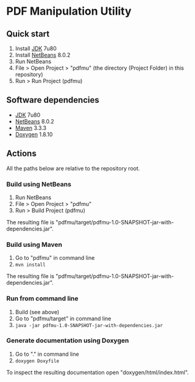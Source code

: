 # PDF Manipulation Utility

## Quick start

1. Install [JDK](http://www.oracle.com/technetwork/java/javase/downloads/jdk7-downloads-1880260.html) 7u80
2. Install [NetBeans](https://netbeans.org/downloads/) 8.0.2
3. Run NetBeans
4. File > Open Project > "pdfmu" (the directory (Project Folder) in this repository)
5. Run > Run Project (pdfmu)

## Software dependencies

* [JDK](http://www.oracle.com/technetwork/java/javase/downloads/jdk7-downloads-1880260.html) 7u80
* [NetBeans](https://netbeans.org/downloads/) 8.0.2
* [Maven](http://maven.apache.org/download.cgi) 3.3.3
* [Doxygen](http://www.stack.nl/~dimitri/doxygen/) 1.8.10

## Actions

All the paths below are relative to the repository root.

### Build using NetBeans

1. Run NetBeans
2. File > Open Project > "pdfmu"
3. Run > Build Project (pdfmu)

The resulting file is "pdfmu/target/pdfmu-1.0-SNAPSHOT-jar-with-dependencies.jar".

### Build using Maven

1. Go to "pdfmu" in command line
2. `mvn install`

The resulting file is "pdfmu/target/pdfmu-1.0-SNAPSHOT-jar-with-dependencies.jar".

### Run from command line

1. Build (see above)
2. Go to "pdfmu/target" in command line
3. `java -jar pdfmu-1.0-SNAPSHOT-jar-with-dependencies.jar`

### Generate documentation using Doxygen

1. Go to "." in command line
2. `doxygen Doxyfile`

To inspect the resulting documentation open "doxygen/html/index.html".
